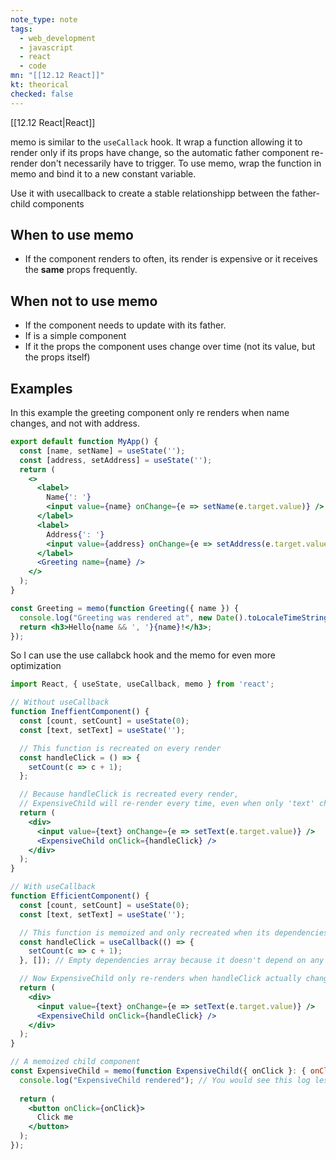 ```yaml
---
note_type: note
tags:
  - web_development
  - javascript
  - react
  - code
mn: "[[12.12 React]]"
kt: theorical
checked: false
---
```

[[12.12 React|React]]

memo is similar to the `useCallack` hook. It wrap a function allowing it to render only if its props have change, so the automatic father component re-render don't necessarily have to trigger. To use memo, wrap the function in memo and bind it to a new constant variable.

Use it with usecallback to create a stable relationshipp between the father-child components
## When to use memo
- If the component renders to often, its render is expensive or it receives the **same** props frequently. 

## When not to use memo
- If the component needs to update with its father.
- If is a simple component
- If it the props the component uses change over time (not its value, but the props itself)

## Examples
In this example the greeting component only re renders when name changes, and not with address.

```jsx
export default function MyApp() {
  const [name, setName] = useState('');
  const [address, setAddress] = useState('');
  return (
    <>
      <label>
        Name{': '}
        <input value={name} onChange={e => setName(e.target.value)} />
      </label>
      <label>
        Address{': '}
        <input value={address} onChange={e => setAddress(e.target.value)} />
      </label>
      <Greeting name={name} />
    </>
  );
}

const Greeting = memo(function Greeting({ name }) {
  console.log("Greeting was rendered at", new Date().toLocaleTimeString());
  return <h3>Hello{name && ', '}{name}!</h3>;
});
```

So I can use the use callabck hook and the memo for even more optimization

```jsx
import React, { useState, useCallback, memo } from 'react';

// Without useCallback
function IneffientComponent() {
  const [count, setCount] = useState(0);
  const [text, setText] = useState('');

  // This function is recreated on every render
  const handleClick = () => {
    setCount(c => c + 1);
  };

  // Because handleClick is recreated every render,
  // ExpensiveChild will re-render every time, even when only 'text' changes
  return (
    <div>
      <input value={text} onChange={e => setText(e.target.value)} />
      <ExpensiveChild onClick={handleClick} />
    </div>
  );
}

// With useCallback
function EfficientComponent() {
  const [count, setCount] = useState(0);
  const [text, setText] = useState('');

  // This function is memoized and only recreated when its dependencies change
  const handleClick = useCallback(() => {
    setCount(c => c + 1);
  }, []); // Empty dependencies array because it doesn't depend on any values

  // Now ExpensiveChild only re-renders when handleClick actually changes
  return (
    <div>
      <input value={text} onChange={e => setText(e.target.value)} />
      <ExpensiveChild onClick={handleClick} />
    </div>
  );
}

// A memoized child component
const ExpensiveChild = memo(function ExpensiveChild({ onClick }: { onClick: () => void }) {
  console.log("ExpensiveChild rendered"); // You would see this log less often in EfficientComponent
  
  return (
    <button onClick={onClick}>
      Click me
    </button>
  );
});
```
